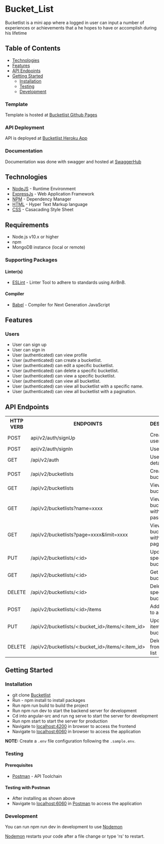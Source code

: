 # Bucket_List

Bucketlist is a mini app where a logged in user can input a number of experiences or achievements that a he hopes to have or accomplish during his lifetime

## Table of Contents

- [Technologies](#technologies)
- [Features](#features)
- [API Endpoints](#api-endpoints)
- [Getting Started](#getting-started)
  - [Installation](#installation)
  - [Testing](#testing)
  - [Development](#development)

### Template

Template is hosted at [Bucketlist Github Pages](https://judeokafor.github.io/bucketlist/)

### API Deployment

API is deployed at [Bucketlist Heroku App](https://bucketlist01.herokuapp.com/)

### Documentation

Documentation was done with swagger and hosted at [SwaggerHub](https://app.swaggerhub.com/apis-docs/BucketList/bucket-list/1.0.0)

## Technologies

- [NodeJS](https://nodejs.org/) - Runtime Environment
- [ExpressJs](https://expressjs.com/) - Web Application Framework
- [NPM](https://www.npmjs.com/) - Dependency Manager
- [HTML](https://www.w3c.com/) - Hyper Text Markup language
- [CSS](https://www.w3c.com/) - Casacading Style Sheet

## Requirements

- Node.js v10.x or higher
- npm
- MongoDB instance (local or remote)

### Supporting Packages

#### Linter(s)

- [ESLint](https://eslint.org/) - Linter Tool to adhere to standards using AirBnB.

#### Compiler

- [Babel](https://babel.io/) - Compiler for Next Generation JavaScript

## Features

### Users

- User can sign up
- User can sign in
- User (authenticated) can view profile
- User (authenticated) can create a bucketlist.
- User (authenticated) can edit a specific bucketlist.
- User (authenticated) can delete a specific bucketlist.
- User (authenticated) can view a specific bucketlist.
- User (authenticated) can view all bucketlist.
- User (authenticated) can view all bucketlist with a specific name.
- User (authenticated) can view all bucketlist with a pagination.

## API Endpoints

<table>
<tr><th>HTTP VERB</th><th>ENDPOINTS</th><th>DESCRIPTION</th></tr>
<tr><td>POST</td><td>api/v2/auth/signUp</td><td>Creates a new user</td></tr>
<tr><td>POST</td><td>api/v2/auth/signIn</td><td>User login</td></tr>
<tr><td>GET</td><td>/api/v2/auth</td><td>User profile details</td></tr>

<tr><td>POST</td><td>/api/v2/bucketlists</td><td>Creates a new bucketlist</td></tr>
<tr><td>GET</td><td>/api/v2/bucketlists</td><td>View all bucketlists</td></tr>
<tr><td>GET</td><td>/api/v2/bucketlists?name=xxxx</td><td>View all bucketlists with the name passed</td></tr>
<tr><td>GET</td><td>/api/v2/bucketlists?page=xxxx&limit=xxxx</td><td>View all bucketlists with pagination</td></tr>
<tr><td>PUT</td><td>/api/v2/bucketlists/<:id></td><td>Update a specific buckelist</td></tr>
<tr><td>GET</td><td>/api/v2/bucketlists/<:id></td><td>Get a specific buckelist</td></tr>
<tr><td>DELETE</td><td>/api/v2/bucketlists/<:id></td><td>Delete a specific buckelist</td></tr>
<tr><td>POST</td><td>/api/v2/bucketlists/<:id>/items</td><td>Add an item to a bucketlist</td></tr>
<tr><td>PUT</td><td>/api/v2/bucketlists/<:bucket_id>/items/<:item_id></td><td>Update an item from a bucket list</td></tr>
<tr><td>DELETE</td><td>/api/v2/bucketlists/<:bucket_id>/items/<:item_id></td><td>Delete an item from a bucket list</td></tr>

</table>

## Getting Started

### Installation

- git clone
  [Bucketlist](https://github.com/judeokafor/bucketlist.git)
- Run - npm install to install packages
- Run npm run build to build the project
- Run npm run dev to start the backend server for development
- Cd into angular-src and run ng serve to start the server for development
- Run npm start to start the server for production
- Navigate to [localhost:4200](http://localhost:4200/) in browser to access the frontend
- Navigate to [localhost:6060](http://localhost:6060/) in browser to access the
  application

**NOTE:** Create a `.env` file configuration following the `.sample.env`.

### Testing

#### Prerequisites

- [Postman](https://getpostman.com/) - API Toolchain

#### Testing with Postman

- After installing as shown above
- Navigate to [localhost:6060](http://localhost:6060/) in
  [Postman](https://getpostman.com/) to access the application

### Development

You can run npm run dev in development to use [Nodemon](https://nodemon.io/)

[Nodemon](https://nodemon.io/) restarts your code after a file change or type 'rs' to restart.
